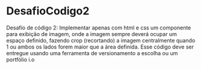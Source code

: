 # DesafioCodigo2
Desafío de código 2: Implementar apenas com html e css um componente para exibição de imagem, onde a imagem sempre deverá ocupar um espaço definido, fazendo crop (recortando) a imagem centralmente quando 1 ou ambos os lados forem maior que a área definida. Esse código deve ser entregue usando uma ferramenta de versionamento a escolha ou um portfólio i.o
